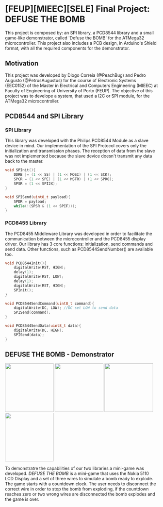 # [FEUP][MIEEC][SELE] Final Project: DEFUSE THE BOMB

This project is composed by: an SPI library, a PCD8544 library and a small game-like demonstrator, called 'Defuse the BOMB' for the ATMega32 microcontroller. This project also includes a PCB design, in Arduino's Shield format, with all the required components for the demonstrator.

## Motivation
This project was developed by Diogo Correia (@PeachBug) and Pedro Augusto (@PetrusAugustus) for the course of Electronic Systems (EEC0152) of the Master in Electrical and Computers Engineering (MIEEC) at Faculty of Engineering of University of Porto (FEUP).
The objective of this project was to develope a system, that used a I2C or SPI module, for the ATMega32 microcontroller.

## PCD8544 and SPI Library

### SPI Library
This library was developed with the Philips PCD8544 Module as a slave device in mind. Our implementation of the SPI Protocol covers only the initialization and transmission phases. The reception of data from the slave was not implemented because the slave device doesn't transmit any data back to the master.

```cpp
void SPInit(){
    DDRB |= (1 << SS) | (1 << MOSI) | (1 << SCK);
    SPCR = (1 << SPE) | (1 << MSTR) | (1 << SPR0);
    SPSR = (1 << SPI2X);
}
```

```cpp
void SPISend(uint8_t payload){
    SPDR = payload;
    while(!(SPSR & (1 << SPIF)));
}
```

### PCD8455 Library
The PCD8455 Middleware Library was developed in order to facilitate the communication between the microcontroller and the PCD8455 display driver. Our library has 3 core functions: initialization, send commands and send data. Other functions, such as PCD8544SendNumber() are available too.


```cpp
void PCD8544Init(){
    digitalWrite(RST, HIGH);
    delay(1);
    digitalWrite(RST, LOW);
    delay(1);
    digitalWrite(RST, HIGH);
    SPInit();
}
```

```cpp
void PCD8544SendCommand(uint8_t command){
    digitalWrite(DC, LOW); //DC set LOW to send data
    SPISend(command);
}
```

```cpp
void PCD8544SendData(uint8_t data){
    digitalWrite(DC, HIGH);
    SPISend(data);
}
```

## DEFUSE THE BOMB - Demonstrator

<img src="https://i.imgur.com/62OK2zr.jpg" height="160"/>
<img src="https://i.imgur.com/ycz6VgL.jpg" height="160"/>
<img src="https://i.imgur.com/awCuO76.jpg" height="160"/>
<img src="https://i.imgur.com/ULM2cmb.jpg" height="160"/>

To demonstratre the capabilities of our two libraries a mini-game was developed. 
*DEFUSE THE BOMB* is a mini-game that uses the Nokia 5110 LCD Display and a set of three wires to simulate a bomb ready to explode. The game starts with a countdown clock. The user needs to disconnect the correct wire in order to stop the bomb from exploding, if the countdown reaches zero or two wrong wires are disconnected the bomb explodes and the game is over.
